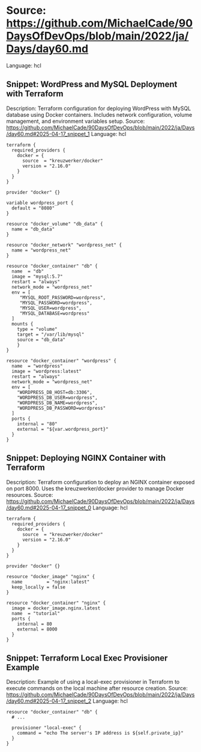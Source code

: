 # Source: https://github.com/MichaelCade/90DaysOfDevOps/blob/main/2022/ja/Days/day60.md
Language: hcl

## Snippet: WordPress and MySQL Deployment with Terraform
Description: Terraform configuration for deploying WordPress with MySQL database using Docker containers. Includes network configuration, volume management, and environment variables setup.
Source: https://github.com/MichaelCade/90DaysOfDevOps/blob/main/2022/ja/Days/day60.md#2025-04-17_snippet_1
Language: hcl

```hcl
terraform {
  required_providers {
    docker = {
      source  = "kreuzwerker/docker"
      version = "2.16.0"
    }
  }
}

provider "docker" {}

variable wordpress_port {
  default = "8080"
}

resource "docker_volume" "db_data" {
  name = "db_data"
}

resource "docker_network" "wordpress_net" {
  name = "wordpress_net"
}

resource "docker_container" "db" {
  name  = "db"
  image = "mysql:5.7"
  restart = "always"
  network_mode = "wordpress_net"
  env = [
     "MYSQL_ROOT_PASSWORD=wordpress",
     "MYSQL_PASSWORD=wordpress",
     "MYSQL_USER=wordpress",
     "MYSQL_DATABASE=wordpress"
  ]
  mounts {
    type = "volume"
    target = "/var/lib/mysql"
    source = "db_data"
    }
}

resource "docker_container" "wordpress" {
  name  = "wordpress"
  image = "wordpress:latest"
  restart = "always"
  network_mode = "wordpress_net"
  env = [
    "WORDPRESS_DB_HOST=db:3306",
    "WORDPRESS_DB_USER=wordpress",
    "WORDPRESS_DB_NAME=wordpress",
    "WORDPRESS_DB_PASSWORD=wordpress"
  ]
  ports {
    internal = "80"
    external = "${var.wordpress_port}"
  }
}
```

## Snippet: Deploying NGINX Container with Terraform
Description: Terraform configuration to deploy an NGINX container exposed on port 8000. Uses the kreuzwerker/docker provider to manage Docker resources.
Source: https://github.com/MichaelCade/90DaysOfDevOps/blob/main/2022/ja/Days/day60.md#2025-04-17_snippet_0
Language: hcl

```hcl
terraform {
  required_providers {
    docker = {
      source  = "kreuzwerker/docker"
      version = "2.16.0"
    }
  }
}

provider "docker" {}

resource "docker_image" "nginx" {
  name         = "nginx:latest"
  keep_locally = false
}

resource "docker_container" "nginx" {
  image = docker_image.nginx.latest
  name  = "tutorial"
  ports {
    internal = 80
    external = 8000
  }
}
```

## Snippet: Terraform Local Exec Provisioner Example
Description: Example of using a local-exec provisioner in Terraform to execute commands on the local machine after resource creation.
Source: https://github.com/MichaelCade/90DaysOfDevOps/blob/main/2022/ja/Days/day60.md#2025-04-17_snippet_2
Language: hcl

```hcl
resource "docker_container" "db" {
  # ...

  provisioner "local-exec" {
    command = "echo The server's IP address is ${self.private_ip}"
  }
}
```